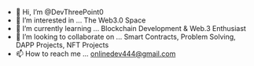 - 👋 Hi, I’m @DevThreePoint0
- 👀 I’m interested in ... The Web3.0 Space
- 🌱 I’m currently learning ... Blockchain Development & Web.3 Enthusiast
- 💞️ I’m looking to collaborate on ... Smart Contracts, Problem Solving, DAPP Projects, NFT Projects 
- 📫 How to reach me ... onlinedev444@gmail.com

<!---
DevThreePoint0/DevThreePoint0 is a ✨ special ✨ repository because its `README.md` (this file) appears on your GitHub profile.
You can click the Preview link to take a look at your changes.
--->
